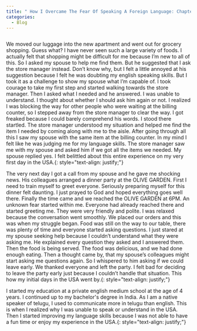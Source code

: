 ```yaml
---
title: " How I Overcame The Fear Of Speaking A Foreign Language: Chapter 2: The Embarrassment"
categories:
  - Blog
---
```


<img src="{{ site.url }}{{ site.baseurl }}/assets/images/thinking.jpg" alt="">

We moved our luggage into the new apartment and went out for grocery shopping.
Guess what? I  have never seen such a large variety of foods.
I actually felt that shopping might be difficult for me because I’m new to all of this.
So I asked my spouse to help me find them.
But he suggested that I ask the store manager instead.
Don’t know why, but I felt a little annoyed at his suggestion because I felt he was doubting my english speaking skills.
But I took it as a challenge to show my spouse what I’m capable of.
I took courage to take my first step and started walking towards the store manager.
Then I asked what I needed and he answered.
I was unable to understand.
I thought about whether I should ask him again or not.
I realized I was blocking the way for other people who were waiting at the billing counter,
so I stepped away from the store manager to clear the way.
I got freaked because I could barely comprehend his words.
I stood there startled.
The store manager understood my situation and helped me find the item I needed by coming along with me to the aisle.
After going through all this I saw my spouse with the same item at the billing counter.
In my mind I felt like he was judging me for my language skills.
The store manager saw me with my spouse and asked him if we got all the items we needed.
My spouse replied yes.
I felt belittled about this entire experience on my very first day in the USA.{: style="text-align: justify;"}

The very next day I got a call from my spouse and he gave me shocking news.
His colleagues arranged a dinner party at the OLIVE GARDEN.
First I need to train myself to greet everyone.
Seriously preparing myself for this dinner felt daunting.
I just prayed to God and hoped everything goes well there.
Finally the time came and we reached the OLIVE GARDEN at 6PM.
An unknown fear started within me. Everyone had already reached there and started greeting me.
They were very friendly and polite.
I was relaxed because the conversation went smoothly.
We placed our orders and this was when my struggle began.
Food was still on the way to our table, there was plenty of time and everyone started asking questions.
I just stared at my spouse seeking help because I couldn’t understand what they were asking me.
He explained every question they asked and I answered them.
Then the food is being served.
The food was delicious, and we had done enough eating.
Then a thought came by, that my spouse’s colleagues might start asking me questions again.
So I whispered to him asking if we could leave early. We thanked everyone and left the party.
I felt bad for deciding to leave the party early just because I couldn’t handle that situation.
This how my initial days in the USA went by.{: style="text-align: justify;"}

I started my education at a private english medium school at the age of 4 years.
I continued up to my bachelor's degree in India.
As I am a native speaker of telugu, I used to communicate more in telugu than english.
This is when I realized why I was unable to speak or understand in the USA.
Then I started improving my language skills because I was not able to have a fun time or enjoy my experience in the USA.{: style="text-align: justify;"}
